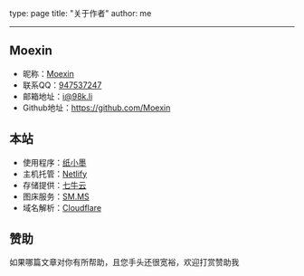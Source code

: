 type: page
title: "关于作者"
author: me

---

## Moexin ##

 - 昵称：[Moexin][1]
 - 联系QQ：[947537247][2]
 - 邮箱地址：[i@98k.li][3]
 - Github地址：https://github.com/Moexin

## 本站 ##

 - 使用程序：[纸小墨][4]
 - 主机托管：[Netlify][5]
 - 存储提供：[七牛云][6]
 - 图床服务：[SM.MS][7]
 - 域名解析：[Cloudflare][8]

## 赞助 ##
如果哪篇文章对你有所帮助，且您手头还很宽裕，欢迎打赏赞助我

  [1]: https://98k.li
  [2]: https://wpa.qq.com/msgrd?v=3&uin=947537247
  [3]: mailto:i@98k.li
  [4]: http://www.chole.io
  [5]: https://www.netlify.com
  [6]: https://portal.qiniu.com/signup?code=3lmo8tf62uy4y
  [7]: https://sm.ms
  [8]: https://www.cloudflare.com